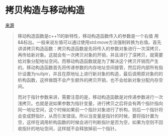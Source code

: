# 拷贝构造与移动构造

[来源](https://blog.csdn.net/qq_36991505/article/details/105193717)

>移动构造函数是c++11的新特性，移动构造函数传入的参数是一个右值 用&&标出。一般来说左值可以通过使用std:move方法强制转换为右值。首先讲讲拷贝构造函数：拷贝构造函数是先将传入的参数对象进行一次深拷贝，再传给新对象。这就会有一次拷贝对象的开销，并且进行了深拷贝，就需要给对象分配地址空间。而移动构造函数就是为了解决这个拷贝开销而产生的。移动构造函数首先将传递参数的内存地址空间接管，然后将内部所有指针设置为nullptr，并且在原地址上进行新对象的构造，最后调用原对象的的析构函数，这样做既不会产生额外的拷贝开销，也不会给新对象分配内存空间。
>
>而对于指针参数来讲，需要注意的是，移动构造函数是对传递参数进行一次浅拷贝。也就是说如果参数为指针变量，进行拷贝之后将会有两个指针指向同一地址空间，这个时候如果前一个指针对象进行了析构，则后一个指针将会变成野指针，从而引发错误。所以当变量是指针的时候，要将指针置为空，这样在调用析构函数的时候会进行判断指针是否为空，如果为空则不回收指针的地址空间，这样就不会释放掉前一个指针。
